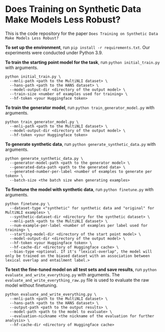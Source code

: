 # Does Training on Synthetic Data Make Models Less Robust?

This is the code repository for the paper `Does Training on Synthetic Data Make Models Less Robust?`

**To set up the environment**, run `pip install -r requirements.txt`. Our experiments were conducted under Python 3.9.

**To train the starting point model for the task**, run `python initial_train.py` with arguments.
```
python initial_train.py \
  --mnli-path <path to the MultiNLI dataset> \
  --hans-path <path to the HANS dataset> \
  --model-output-dir <directory of the output model> \
  --train-size <number of examples used for training> \
  --hf-token <your Huggingface token>
```
**To train the generator model**, run `python train_generator_model.py` with arguments.
```
python train_generator_model.py \
  --mnli-path <path to the MultiNLI dataset> \
  --model-output-dir <directory of the output model> \
  --hf-token <your Huggingface token>
```
**To generate synthetic data**, run `python generate_synthetic_data.py` with arguments.
```
python generate_synthetic_data.py \
  --generator-model-path <path to the generator model> \
  --generated-data-path <path to the generated data> \
  --generated-number-per-label <number of examples to generate per token> \
  --batch-size <the batch size when generating examples>
```
**To finetune the model with synthetic data**, run `python finetune.py` with arguments.
```
python finetune.py \
  --dataset-type <"synthetic" for synthetic data and "original" for MultiNLI examples> \
  --synthetic-dataset-dir <directory for the synthetic dataset> \
  --mnli-path <path to the MultiNLI dataset> \
  --num-example-per-label <number of examples per label used for training> \
  --starting-model-dir <directory of the start point model> \
  --model-output-dir <directory of the output model> \
  --hf-token <your Huggingface token> \
  --hf-cache-dir <directory of Huggingface cache> \
  --bias-type <optional. If it's "lexical-overlap", the model will only be trained on the biased dataset with an association between lexical overlap and entailment label.>
```
**To text the fine-tuned model on all test sets and save results**, run `python evaluate_and_write_everything.py` with arguments. The `evaluate_and_write_everything_raw.py` file is used to evaluate the raw model without finetuning.
```
python evaluate_and_write_everything.py \
  --mnli-path <path to the MultiNLI dataset> \
  --hans-path <path to the HANS dataset> \
  --output-path <path to the output results> \
  --model-path <path to the model to evaluate> \
  --evaluation-nickname <the nickname of the evaluation for further analysis> \
  --hf-cache-dir <directory of Huggingface cache>
```
